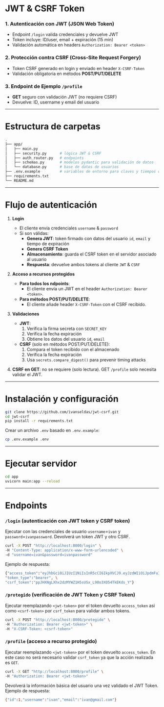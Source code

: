 # JWT & CSRF Token

### 1. Autenticación con JWT (JSON Web Token)
- Endpoint `/login` valida credenciales y devuelve JWT  
- Token incluye: ID/user, email + expiración (15 min)  
- Validación automática en headers `Authorization: Bearer <token>`  

### 2. Protección contra CSRF (Cross-Site Request Forgery)  
- Token CSRF generado en login y enviado en header `X-CSRF-Token`  
- Validación obligatoria en métodos **POST/PUT/DELETE**  

### 3. Endpoint de Ejemplo `/profile`
- **GET** seguro con validación JWT (no requiere CSRF)
- Devuelve: ID, username y email del usuario  
---
# Estructura de carpetas
```bash
.
├── app/
│   ├── main.py
│   ├── security.py      # lógica JWT & CSRF
│   ├── auth_router.py   # endpoints
│   ├── schemas.py       # modelos pydantic para validación de datos
│   └── database.py      # base de datos de usuarios
├── .env.example         # variables de entorno para claves y tiempos de expiración
├── requirements.txt
└── README.md
```
---
# Flujo de autenticación
1. **Login**  
   - El cliente envía credenciales `username` & `password` 
   - Si son válidas:  
     - **Genera JWT**: token firmado con datos del usuario `id`, `email` y tiempo de expiración
     - **Genera CSRF Token** 
     - **Almacenamiento**: guarda el CSRF token en el servidor asociado al usuario 
     - **Respuesta**: devuelve ambos tokens al cliente `JWT` & `CSRF`

2. **Acceso a recursos protegidos**  
   - **Para todos los ndpoints**:  
     - El cliente envía un JWT en el header `Authorization: Bearer <token>`.  
   - **Para métodos POST/PUT/DELETE**:  
     - El cliente añade header `X-CSRF-Token` con el CSRF recibido.  

3. **Validaciones**  
   - **JWT**:  
     1. Verifica la firma secreta con `SECRET_KEY`
     2. Verifica la fecha expiración 
     3. Obtiene los datos del usuario `id`, `email`  
   - **CSRF** (solo en métodos POST/PUT/DELETE):  
     1. Compara el token recibido con el almacenado
     2. Verifica la fecha expiración
     3. Usa `secrets.compare_digest()` para prevenir timing attacks
4. **CSRF en GET**: no se requiere (solo lectura). GET `/profile` solo necesita validar el JWT.
---
# Instalación y configuración
```bash
git clone https://github.com/ivanseldas/jwt-csrf.git
cd jwt-csrf
pip install -r requirements.txt
```
Crear un archivo `.env` basado en `.env.example`:
```bash
cp .env.example .env
```
---
# Ejecutar servidor
```bash
cd app
uvicorn main:app --reload
```
---
# Endpoints
### `/login` (autenticación con JWT token y CSRF token)
Ejecutar con las credenciales de usuario `username`=`ivan` y `password`=`ivanpassword`. Devolverá un token JWT y otro CSRF.
```bash
curl -X POST "http://localhost:8000/login" \
-H "Content-Type: application/x-www-form-urlencoded" \
-d "username=ivan&password=ivanpassword"
```
Ejemplo de respuesta:
```bash
{"access_token":"eyJhbGciOiJIUzI1NiIsInR5cCI6IkpXVCJ9.eyJzdWIiOiJpdmFuIiwiaWQiOjEsImVtYWlsIjoiaXZhbkBnbWFpbC5jb20iLCJleHAiOjE3NDUxOTE0NDN9.qsYv9SLfvzi9inxHiA1YLJK7UOHxMUMzwy5p0TsAFEk", \
"token_type":"bearer", \
"csrf_token":"ppJHXNgLXhx2dzMYWZ1H5sUSx_L90o3XO54TkEKds_Y"}
```

### `/protegido` (verificación de JWT Token y CSRF Token)
Ejecutar reemplazando `<jwt-token>` por el token devuelto `access_token` asi como `<csrf-token>` por `csrf_token` para validar ambos tokens.
```bash
curl -X POST "http://localhost:8000/protegido" \
-H "Authorization: Bearer <jwt-token>" \
-H "X-CSRF-Token: <csrf-token>"
```

### `/profile` (acceso a recurso protegido)
Ejecutar reemplazando `<jwt-token>` por el token devuelto `access_token`. En este caso no será necesario validar `csrf_token` ya que la acción realizada es `GET`.
```bash
curl -X GET "http://localhost:8000/profile" \
-H "Authorization: Bearer <jwt-token>" 
```
Devolverá la información básica del usuario una vez validado el JWT Token. Ejemplo de respuesta:
```bash
{"id":1,"username":"ivan","email":"ivan@gmail.com"}
```
